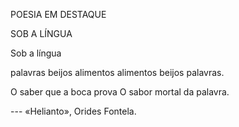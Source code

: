 POESIA EM DESTAQUE

SOB A LÍNGUA

Sob a língua

palavras beijos alimentos
alimentos beijos palavras.

O saber que a boca prova
O sabor mortal da palavra.

--- «Helianto», Orides Fontela.
